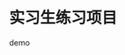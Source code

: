 <!--
 * @Author: zhulijun
 * @LastEditors: zhulijun
 * @Date: 2019-10-23 10:17:27
 * @LastEditTime: 2022-06-24 14:13:50
 * @Descripttion:
 -->
# 实习生练习项目
demo
